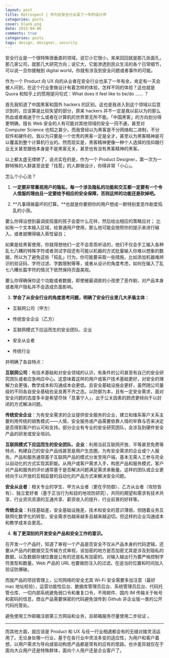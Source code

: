 ```yaml
---
layout: post
title: Retrospect | 作为在安全行业呆了一年的设计师
categories: posts
cover: blank.png
date: 2015-04-06
comments: true
categories: posts
tags: design, designer, security
---
```



安全行业是一个很特殊很垂直的领域，说它小它很小，来来回回就是那几张面孔，那几家公司，就那几大研究方向；说它大，它能渗透到民众生活的各个日常细节，可以说一旦你接触到 digital world，你就有涉及到安全问题或者事件的可能。

作为一个 Product 向 UX 向的从业者在安全行业也呆了一年有余，肯定有一天会被人问到，在这个行业里做设计有着怎样的体验，怎样不同的体验？这也就是 Quora 和知乎上的惯用提问句式：What does it feel like to be/do …… ？

首先我知道了中国黑客和国外 hackers 的区别。这也是我进入到这个领域以后意识到的，应该算是比较失望的部分，原来 hackers 并不一定是我以前以为的那么热血或者痴迷于什么或者在计算机的世界里无所不能。「中国黑客」的方向划分得更明确，擅长 Web 安全的人有可能对其他领域的安全一窍不通，甚至对 Computer Science 也知之甚少。而我曾经以为黑客是不分网络和二进制，不分软件和硬件的，我以为只要是一个优秀的黑客一定是全才，甚至以为黑客精神是可以覆盖到整个计算机行业的。然而现实是，黑客精神更像一种个人选择的信仰跟行业无关甚至跟他本身是不是黑客无关，甚至也有没有黑客精神的黑客。



以上都太虚无缥缈了，说点实在的是，作为一个 Product Designer，第一次为一群特殊的人群甚至说爱「找茬」的人群做设计，你得非常「小心」。

怎么个小心法？

1) **一定要非常重视用户的隐私，每一个涉及隐私的功能和交互都一定要有一个令人信服的理由且一定要给予相应的安全保障，否则这样的功能还是砍掉吧。**


2) **凡事得做最坏的打算。**也就是你要把你的用户想成一群特别爱恶作剧爱捣乱的小孩。  

要么你得设想到最调皮捣蛋的孩子会耍什么花样，然后给出相应的策略应对；
比如有一个文本输入区域，给普通用户使用，那么他可能会按照你的提示来进行输入，或者就懒得输入索性留白；

如果是给黑客使用，你就得想他们一定不会乖乖听话的，他们不仅会手工输入各种乱七八糟的特殊字符或者测试字段还有可能以机器的方式批量输入你难以想象的数据，所以为了避免这些「捣乱」行为，你可能要采取一些措施，比如添加机器难辨识的验证码、字符过滤、字数限制等等，或者从设计的角度考虑，如何在输入了乱七八糟长篇字符的情况下依然保持页面美观。  

要么你得确保你这个功能或者数据，即使被最调皮的小孩使了恶作剧，对产品本身或者用户隐私并不会造成负面影响。

3) **学会了从安全行业的角度思考问题，明确了安全行业里几大矛盾主体**：

-  互联网公司（甲方）

- 传统安全企业（乙方）

- 互联网模式下应运而生的安全团队、企业

- 安全从业者

- 传统行业

并明确了各自特点：

**互联网公司**：有技术基础和对安全领域的认识，有条件的公司甚至有自己的安全研究团队或者应急响应中心。这意味着这样的用户或客户技术基础更好，对安全的理解力会更强，教学成本和沟通成本会更低。且安全基础设施会更好，虽然随公司量级的不同各自安全基础也呈良莠不齐之态。以防御为本，且有一定安全需求，面对安全问题的态度多半是希望尽快「息事宁人」，出于公关因素的顾虑更倾向于以封闭的方式解决问题。

**传统安全企业**：为有安全需求的企业提供安全服务的企业，建立和维系客户关系主要利用传统的销售模式——人情，安全服务或产品需要依靠人情的牢靠与否来决定是否得到客户的认可和支持。部分企业有专业的安全研究团队，会涉及到硬件安全产品的研发或安全培训。  

**互联网模式下应运而生的安全团队、企业**：利用当前互联网开放、平等甚至免费等特点，构建自己的安全产品线甚至是用户生态圈，为有安全需求的企业或个人服务。产品和服务通常基于互联网产品的模式分发至用户端，基本无需人工参与完全以自动化的方式实现其职能。从用户或客户需求入手，构思产品和服务模式，客户对产品和服务的评价通常基于是否解决问题满足需求来衡量。这样的团队或企业更倾向于以开放的互相监督的自动化的产品方式来解决安全问题。

**安全从业者**：相关专业的学生、甲方从业者（更在乎防御）、乙方从业者（攻防皆有）、独立爱好者（基于正当行为和目的地攻防研究），共同的期望和需求有技术共享、行业资讯资源的互通共享、薪资收入的提升、行业前景的好转等。

**传统企业**：科技基础差，安全基础设施差，技术和安全的意识薄弱，但随着业务互联网化数字化的转型，安全需求也越来越多且越来越迫切。但这样的企业沟通成本和教学成本会更高。

4) **有了更深刻的开发安全产品和安全工作的意识。**

在开发一个产品时，知道了审视一个产品是否安全不仅从产品本身的代码逻辑，还要从产品内的数据交互传输方式审视，该加密的地方是否加密尤其是涉及到隐私的数据，以及数据存储位置是公有的还是私有加密的。对输入输出行为要严格控制字符类型和数量。Web 产品的 URL 也要做防注入的过滤。在适当的位置和时间加入验证防爆破。

而就产品的项目管理上，公司网络的安全尤其 Wi-Fi 安全需要多加注意（最好 mac 地址校验），运营功能性后台、数据库管理员后台、系统管理员后台、代码托管仓库、一切内部系统避免弱口令和重复口令，不用邮件、国内 IM 传输关于帐号和密码的信息，商业产品需要保密的代码避免误传到 Github 非企业版一类的公开代码托管处。

避免使用工作邮箱注册第三方网站和业务，且邮箱服务尽量使用二步验证 。


---

而其他方面，就应该是 Product 和 UX 与任一行业相遇都会有的无缝对接灵活运用了。无论身处哪一行业，基于在各行业中灵活多变的适应性，为用户和客户着想，以用户需求为导向或驱动构思产品都是常有的应有的思路。也许差异就仅在于面向大众用户还是特殊群体，面向个人用户还是企业客户了。
